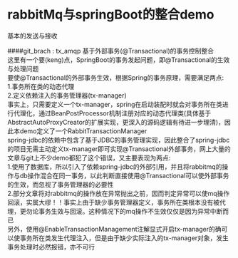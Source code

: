 # rabbitMq与springBoot的整合demo

基本的发送与接收

####git_brach : tx_amqp
基于外部事务(@Transactional)的事务控制整合<br>
这里有一个要(keng)点，SpringBoot的事务发起问题，即@Transactional的生效与处理问题<br>
要使@Transactional的外部事务生效，根据Spring的事务原理，需要满足两点:<br>
1.事务所在类的动态代理<br>
2.定义依赖注入的事务管理器(tx-manager)<br>
事实上，只需要定义一个tx-manager，spring在启动装配时就会对事务所在类进行代理化，通过BeanPostProcessor机制注册对应的动态代理类(具体基于AbstractAutoProxyCreator的扩展实现，更深入的源码逻辑有待进一步理清)，因此本demo定义了一个RabbitTransactionManager<br>
spring-jdbc的依赖中包含了基于JDBC的事务管理实现，因此整合了spring-jdbc的项目无需主动定义tx-manager即可实现@Transactional外部事务，网上大量的文章与git上不少demo都犯了这个错误，又主要表现为两点:<br>
1.使用了数据库，所以引入了依赖spring-jdbc的外部引用，并且将rabbitmq的操作与db操作混合在同一事务，以此判断直接使用@Transactional可以使外部事务的生效，而忽视了事务管理器的必要性<br>
2.部分文章将对rabbitmq的操作放在异常抛出之前，因而判定异常可以使mq操作回滚，实属大缪！！事实上由于缺少事务管理器定义，事务所在类根本没有被代理，更勿论事务生效与回滚。这种情况下的mq操作不生效仅仅是因为异常中断而已<br>
另外，使用@EnableTransactionManagement注解显式开启tx-manager的确可以使事务所在类发生代理注入，但是由于缺少实际注入的tx-manager对象，发生事务处理时必然报错，亦不可行